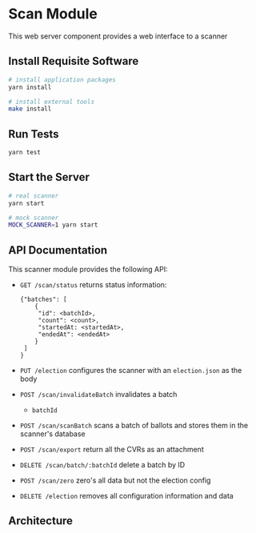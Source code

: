 # Scan Module

This web server component provides a web interface to a scanner

## Install Requisite Software

```sh
# install application packages
yarn install

# install external tools
make install
```

## Run Tests

```sh
yarn test
```

## Start the Server

```sh
# real scanner
yarn start

# mock scanner
MOCK_SCANNER=1 yarn start
```

## API Documentation

This scanner module provides the following API:

- `GET /scan/status` returns status information:

  ```
  {"batches": [
      {
       "id": <batchId>,
       "count": <count>,
       "startedAt: <startedAt>,
       "endedAt": <endedAt>
      }
   ]
  }
  ```

- `PUT /election` configures the scanner with an `election.json` as the body

- `POST /scan/invalidateBatch` invalidates a batch

  - `batchId`

- `POST /scan/scanBatch` scans a batch of ballots and stores them in the
  scanner's database

- `POST /scan/export` return all the CVRs as an attachment

- `DELETE /scan/batch/:batchId` delete a batch by ID

- `POST /scan/zero` zero's all data but not the election config

- `DELETE /election` removes all configuration information and data

## Architecture
